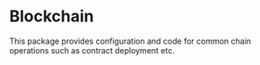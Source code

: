 # Blockchain

This package provides configuration and code for common chain operations such as contract deployment etc.
